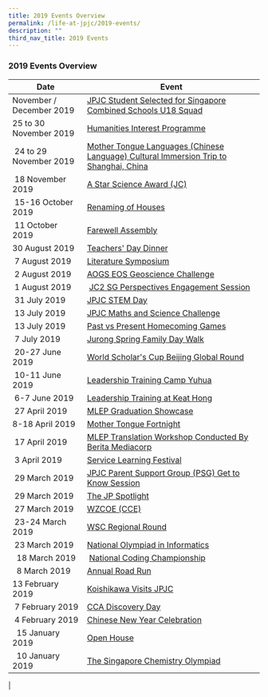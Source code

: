 ```yaml
---
title: 2019 Events Overview
permalink: /life-at-jpjc/2019-events/
description: ""
third_nav_title: 2019 Events
---
```

### 2019 Events Overview

| Date | Event|
|---|---|
| November / December 2019 | [JPJC Student Selected for Singapore Combined Schools U18 Squad](https://www.jpjc.moe.edu.sg/life-at-jpjc/2019-events/jpjc-student-u18-squad/) |
| 25 to 30 November 2019 | [Humanities Interest Programme](https://www.jpjc.moe.edu.sg/life-at-jpjc/2019-events/humanities-interest-programme/) |
|  24 to 29 November 2019 | [Mother Tongue Languages (Chinese Language) Cultural Immersion Trip to Shanghai, China](https://www.jpjc.moe.edu.sg/life-at-jpjc/2019-events/mtl-chinese/) |
|  18 November 2019 | [A Star Science Award (JC)](https://www.jpjc.moe.edu.sg/life-at-jpjc/2019-events/science-award/) |
|  15-16 October 2019 |[Renaming of Houses](https://www.jpjc.moe.edu.sg/life-at-jpjc/2019-events/renaming-of-houses/) |
|  11 October 2019 |[Farewell Assembly](https://www.jpjc.moe.edu.sg/life-at-jpjc/2019-events/farewell-assembly/) |
| 30 August 2019  |[Teachers' Day Dinner](https://www.jpjc.moe.edu.sg/life-at-jpjc/2019-events/teachers-day-dinner/) |
|  7 August 2019 | [Literature Symposium](https://www.jpjc.moe.edu.sg/life-at-jpjc/2019-events/literature-symposium/) |
|  2 August 2019 | [AOGS EOS Geoscience Challenge](https://www.jpjc.moe.edu.sg/life-at-jpjc/2019-events/aogs-eos-geoscience-challenge/)|
|  1 August 2019 |  [JC2 SG Perspectives Engagement Session](https://www.jpjc.moe.edu.sg/life-at-jpjc/2019-events/jc2-sg-engagement-session/) |
|  31 July 2019 | [JPJC STEM Day](https://www.jpjc.moe.edu.sg/life-at-jpjc/2019-events/jpjc-stem-day/) |
|  13 July 2019 |[JPJC Maths and Science Challenge](https://www.jpjc.moe.edu.sg/life-at-jpjc/2019-events/jpjc-math-and-science-challenge/) |
|  13 July 2019 |[Past vs Present Homecoming Games](https://www.jpjc.moe.edu.sg/life-at-jpjc/2019-events/past-vs-present-homecoming-games/) |
|  7 July 2019 | [Jurong Spring Family Day Walk](https://www.jpjc.moe.edu.sg/life-at-jpjc/2019-events/jurong-spring-family-day-walk/) |
|  20-27 June 2019 |[World Scholar's Cup Beijing Global Round](https://www.jpjc.moe.edu.sg/life-at-jpjc/2019-events/the-jp-spotlight/world-scholar-cup-beijing-global-round/) |
|  10-11 June 2019 | [Leadership Training Camp Yuhua](https://www.jpjc.moe.edu.sg/life-at-jpjc/2019-events/leadership-training-camp-yuhua/) |
|  6-7 June 2019 | [Leadership Training at Keat Hong](https://www.jpjc.moe.edu.sg/life-at-jpjc/2019-events/leadership-training-at-keat-hong/) |
|  27 April 2019 | [MLEP Graduation Showcase](https://www.jpjc.moe.edu.sg/life-at-jpjc/2019-events/mlep-graduation-showcase/) |
| 8-18 April 2019  | [Mother Tongue Fortnight](https://www.jpjc.moe.edu.sg/life-at-jpjc/2019-events/mtl-fortnight/) |
|  17 April 2019 | [MLEP Translation Workshop Conducted By Berita Mediacorp](https://www.jpjc.moe.edu.sg/life-at-jpjc/2019-events/mlep-translation-workshop/) |
|  3 April 2019 | [Service Learning Festival](https://www.jpjc.moe.edu.sg/life-at-jpjc/2019-events/service-learning-festival/) |
|  29 March 2019 |[JPJC Parent Support Group (PSG) Get to Know Session](https://www.jpjc.moe.edu.sg/life-at-jpjc/2019-events/jpjc-psg-get-to-know-session/) |
|  29 March 2019 | [The JP Spotlight](https://www.jpjc.moe.edu.sg/life-at-jpjc/2019-events/the-jp-spotlight/) |
|  27 March 2019 |[WZCOE (CCE)](https://www.jpjc.moe.edu.sg/life-at-jpjc/2019-events/wzcoe-cce/)|
|  23-24 March 2019 | [WSC Regional Round](https://www.jpjc.moe.edu.sg/life-at-jpjc/2019-events/wsc-regional-round/)|
|  23 March 2019 | [National Olympiad in Informatics](https://www.jpjc.moe.edu.sg/life-at-jpjc/2019-events/national-olympiad-in-informatics/)|
|   18 March 2019 |  [National Coding Championship](https://www.jpjc.moe.edu.sg/life-at-jpjc/2019-events/national-coding-championship/)|
|   8 March 2019 | [Annual Road Run](https://www.jpjc.moe.edu.sg/life-at-jpjc/2019-events/annual-road-run/) |
| 13 February 2019  |[Koishikawa Visits JPJC](https://www.jpjc.moe.edu.sg/life-at-jpjc/2019-events/koishikawa-visits-jpjc/) |
|  7 February 2019 |[CCA Discovery Day](https://www.jpjc.moe.edu.sg/life-at-jpjc/2019-events/cca-discovery-day/) |
|  4 February 2019 | [Chinese New Year Celebration](https://www.jpjc.moe.edu.sg/life-at-jpjc/2019-events/cny-celebration/) |
|   15 January 2019 |[Open House](https://www.jpjc.moe.edu.sg/life-at-jpjc/2019-events/open-house/) |
|   10 January 2019 |[The Singapore Chemistry Olympiad](https://www.jpjc.moe.edu.sg/life-at-jpjc/2019-events/singapore-chemistry-olympiad/)|
|